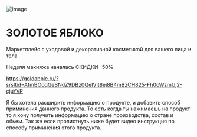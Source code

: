 ![image](https://github.com/user-attachments/assets/a2c78349-e150-4539-8d8a-862ea301479b)
# ЗОЛОТОЕ ЯБЛОКО

Маркетплейс с уходовой и декоративной косметикой для вашего лица и тела

Неделя макияжа началась СКИДКИ -50%

https://goldapple.ru/?srsltid=AfmBOoqGeSNdZ9DBz0QeIVit8ej8B4mBzCH825-Fh0oWzmUj2-cjuYvP

Я бы хотела расширить информацию о продукте, и добавить способ приминения данного продукта. То есть когда ты нажимаешь на продукт 
то я хочу получить информацию о стране производства, состав и обьем. Так же если пролистнуть ниже будет видео инструкция по способу приминения
этого продукта. 
